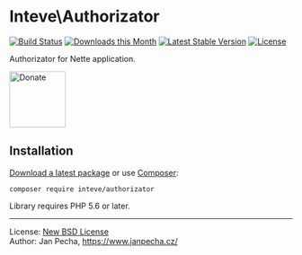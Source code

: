 Inteve\Authorizator
===================

[![Build Status](https://github.com/inteve/authorizator/workflows/Build/badge.svg)](https://github.com/inteve/authorizator/actions)
[![Downloads this Month](https://img.shields.io/packagist/dm/inteve/authorizator.svg)](https://packagist.org/packages/inteve/authorizator)
[![Latest Stable Version](https://poser.pugx.org/inteve/authorizator/v/stable)](https://github.com/inteve/authorizator/releases)
[![License](https://img.shields.io/badge/license-New%20BSD-blue.svg)](https://github.com/inteve/authorizator/blob/master/license.md)

Authorizator for Nette application.

<a href="https://www.janpecha.cz/donate/"><img src="https://buymecoffee.intm.org/img/donate-banner.v1.svg" alt="Donate" height="100"></a>


Installation
------------

[Download a latest package](https://github.com/inteve/authorizator/releases) or use [Composer](http://getcomposer.org/):

```
composer require inteve/authorizator
```

Library requires PHP 5.6 or later.

------------------------------

License: [New BSD License](license.md)
<br>Author: Jan Pecha, https://www.janpecha.cz/

